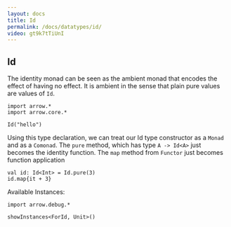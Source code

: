 ```yaml
---
layout: docs
title: Id
permalink: /docs/datatypes/id/
video: gt9k7tTiUnI
---
```


## Id

The identity monad can be seen as the ambient monad that encodes the effect of having no effect. 
It is ambient in the sense that plain pure values are values of `Id`.

```kotlin:ank
import arrow.*
import arrow.core.*

Id("hello")
```

Using this type declaration, we can treat our Id type constructor as a `Monad` and as a `Comonad`. 
The `pure` method, which has type `A -> Id<A>` just becomes the identity function. The `map` method 
from `Functor` just becomes function application

```kotlin:ank
val id: Id<Int> = Id.pure(3)
id.map{it + 3}
```

Available Instances:

```kotlin:ank
import arrow.debug.*

showInstances<ForId, Unit>()
```
